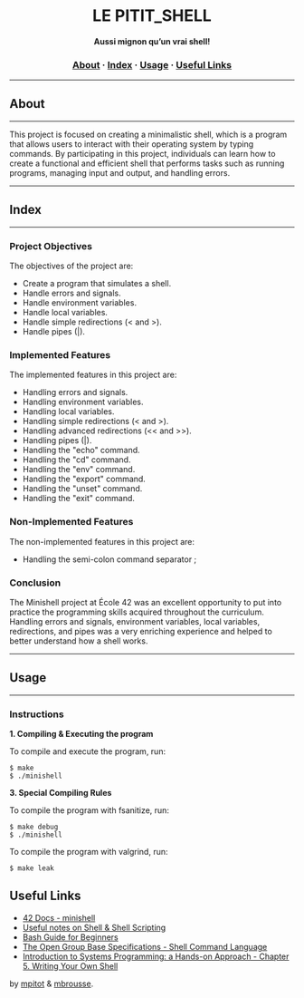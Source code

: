 <h1 align="center">
LE PITIT_SHELL
</h1>

<h4 align="center">
Aussi mignon qu’un vrai shell!
</h4>
</p>

<h3 align="center">
	<a href="#%EF%B8%8F-about">About</a>
	<span> · </span>
	<a href="#-index">Index</a>
	<span> · </span>
	<a href="#%EF%B8%8F-usage">Usage</a>
	<span> · </span>
	<a href="#-useful-links">Useful Links</a>
</h3>

---

## About
___
This project is focused on creating a minimalistic shell, which is a program that allows users to interact with their operating system by typing commands. By participating in this project, individuals can learn how to create a functional and efficient shell that performs tasks such as running programs, managing input and output, and handling errors.

____
## Index
___
### Project Objectives

The objectives of the project are:
- Create a program that simulates a shell.
- Handle errors and signals.
- Handle environment variables.
- Handle local variables.
- Handle simple redirections (< and >).
- Handle pipes (|).

### Implemented Features

The implemented features in this project are:
- Handling errors and signals.
- Handling environment variables.
- Handling local variables.
- Handling simple redirections (< and >).
- Handling advanced redirections (<< and >>).
- Handling pipes (|).
- Handling the "echo" command.
- Handling the "cd" command.
- Handling the "env" command.
- Handling the "export" command.
- Handling the "unset" command.
- Handling the "exit" command.

### Non-Implemented Features

The non-implemented features in this project are:
- Handling the semi-colon command separator ;

### Conclusion

The Minishell project at École 42 was an excellent opportunity to put into practice the programming skills acquired throughout the curriculum. Handling errors and signals, environment variables, local variables, redirections, and pipes was a very enriching experience and helped to better understand how a shell works.

___
## Usage
___
### Instructions

**1. Compiling & Executing the program**

To compile and execute the program, run:

```shell
$ make
$ ./minishell
```
**3. Special Compiling Rules**

To compile the program with fsanitize, run:

```shell
$ make debug
$ ./minishell
```
To compile the program with valgrind, run:

```shell
$ make leak
```

## Useful Links
* [42 Docs - minishell](https://harm-smits.github.io/42docs/projects/minishell)
* [Useful notes on Shell & Shell Scripting](https://www.notion.so/Shell-Shell-Scripting-6e0f0290a0304dad93a1d25ba15d92fe)
* [Bash Guide for Beginners](https://tldp.org/LDP/Bash-Beginners-Guide/html/index.html)
* [The Open Group Base Specifications - Shell Command Language](https://pubs.opengroup.org/onlinepubs/009695399/utilities/xcu_chap02.html)
* [Introduction to Systems Programming: a Hands-on Approach - Chapter 5. Writing Your Own Shell ](https://www.cs.purdue.edu/homes/grr/SystemsProgrammingBook/Book/Chapter5-WritingYourOwnShell.pdf)

by [mpitot](https://profile.intra.42.fr/users/mpitot) & [mbrousse](https://profile.intra.42.fr/users/mbrousse).

